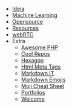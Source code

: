 <!-- markdownlint-disable-next-line first-line-heading -->
- [Ideia](ideia.md) 
- [Machine Learning](machine-learning-courses.md) 
- [Opensource](opensource.md) 
- [Resources](web-development-resources.md) 
- [webRTC](webrtc.md) 
- Extra
  - [Awesome PHP](awesome-php.md)
  - [Cool Repos](other-cool-repos.md) 
  - [Hexagon](hexagon.md) 
  - [Html Meta Tags](complete-list-of-html-meta-tags.md) 
  - [Markdown IT](markdown-it.md) 
  - [Markdown Emojis](markdown-emojis.md) 
  - [Moji Cheat Sheet](emoji-cheat-sheet.md) 
  - [Portfolios](portfolios.md) 
  - [Welcome](welcome.md) 
